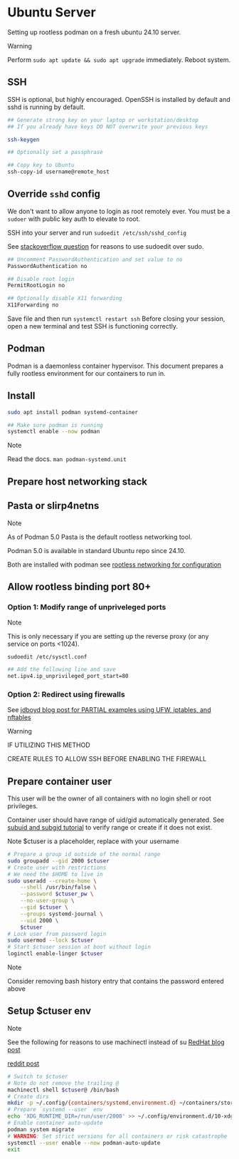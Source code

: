 # Ubuntu Server 

Setting up rootless podman on a fresh ubuntu 24.10 server.

> [!WARNING]
> Perform `sudo apt update && sudo apt upgrade` immediately. Reboot system.

## SSH

SSH is optional, but highly encouraged. OpenSSH is installed by default and sshd is running by default.

```bash
## Generate strong key on your laptop or workstation/desktop
## If you already have keys DO NOT overwrite your previous keys

ssh-keygen

## Optionally set a passphrase

## Copy key to Ubuntu
ssh-copy-id username@remote_host
```

## Override `sshd` config

We don't want to allow anyone to login as root remotely ever. You must be a
`sudoer` with public key auth to elevate to root.

SSH into your server and run `sudoedit /etc/ssh/sshd_config` 

See [stackoverflow question](https://superuser.com/questions/785187/sudoedit-why-use-it-over-sudo-vi) for reasons to use sudoedit over sudo.

```bash
## Uncomment PasswordAuthentication and set value to no
PasswordAuthentication no

## Disable root login
PermitRootLogin no

## Optionally disable X11 forwarding
X11Forwarding no
```
Save file and then run `systemctl restart ssh` Before closing your session, open a new terminal and test SSH is functioning correctly.

## Podman

Podman is a daemonless container hypervisor. This document prepares a fully
rootless environment for our containers to run in.

## Install

```bash
sudo apt install podman systemd-container

## Make sure podman is running
systemctl enable --now podman
```

> [!NOTE]
> Read the docs.
> `man podman-systemd.unit`

## Prepare host networking stack

## Pasta or slirp4netns

> [!NOTE]
> As of Podman 5.0 Pasta is the default rootless networking tool.
> 
> Podman 5.0 is available in standard Ubuntu repo since 24.10.
>
> Both are installed with podman see [rootless networking for configuration](https://github.com/containers/podman/blob/main/docs/tutorials/rootless_tutorial.md#networking-configuration)

## Allow rootless binding port 80+

### Option 1: Modify range of unpriveleged ports

> [!NOTE]
> This is only necessary if you are setting up the reverse proxy (or any service on ports <1024).

`sudoedit /etc/sysctl.conf`
```bash
## Add the following line and save
net.ipv4.ip_unprivileged_port_start=80
```

### Option 2: Redirect using firewalls
See [jdboyd blog post for PARTIAL examples using UFW, iptables, and nftables](https://blog.jdboyd.net/2024/05/exposing-privileged-ports-with-podman/)

>[!WARNING]
> IF UTILIZING THIS METHOD
>
> CREATE RULES TO ALLOW SSH BEFORE ENABLING THE FIREWALL

## Prepare container user

This user will be the owner of all containers with no login shell or root
privileges.

Container user should have range of uid/gid automatically generated. See [subuid and subgid tutorial](https://github.com/containers/podman/blob/main/docs/tutorials/rootless_tutorial.md#etcsubuid-and-etcsubgid-configuration) to verify range or create if it does not exist.

Note $ctuser is a placeholder, replace with your username

```bash
# Prepare a group id outside of the normal range
sudo groupadd --gid 2000 $ctuser
# Create user with restrictions
# We need the $HOME to live in
sudo useradd --create-home \
    --shell /usr/bin/false \
    --password $ctuser_pw \
    --no-user-group \
    --gid $ctuser \
    --groups systemd-journal \
    --uid 2000 \
    $ctuser
# Lock user from password login
sudo usermod --lock $ctuser
# Start $ctuser session at boot without login
loginctl enable-linger $ctuser
```
>[!NOTE]
> Consider removing bash history entry that contains the password entered above

## Setup $ctuser env

>[!NOTE]
> See the following for reasons to use machinectl instead of su
> [RedHat blog post](https://www.redhat.com/en/blog/sudo-rootless-podman)
>
> [reddit post](https://old.reddit.com/r/linuxadmin/comments/rxrczr/in_interesting_tidbit_i_just_learned_about_the/)

```bash
# Switch to $ctuser
# Note do not remove the trailing @
machinectl shell $ctuser@ /bin/bash
# Create dirs
mkdir -p ~/.config/{containers/systemd,environment.d} ~/containers/storage
# Prepare `systemd --user` env
echo 'XDG_RUNTIME_DIR=/run/user/2000' >> ~/.config/environment.d/10-xdg.conf
# Enable container auto-update
podman system migrate
# WARNING: Set strict versions for all containers or risk catastrophe
systemctl --user enable --now podman-auto-update
exit
```

